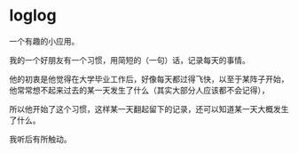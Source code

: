 # loglog

一个有趣的小应用。

我的一个好朋友有一个习惯，用简短的（一句）话，记录每天的事情。

他的初衷是他觉得在大学毕业工作后，好像每天都过得飞快，以至于某阵子开始，他常常想不起来过去的某一天发生了什么（其实大部分人应该都不会记得），

所以他开始了这个习惯，这样某一天翻起留下的记录，还可以知道某一天大概发生了什么。

我听后有所触动。